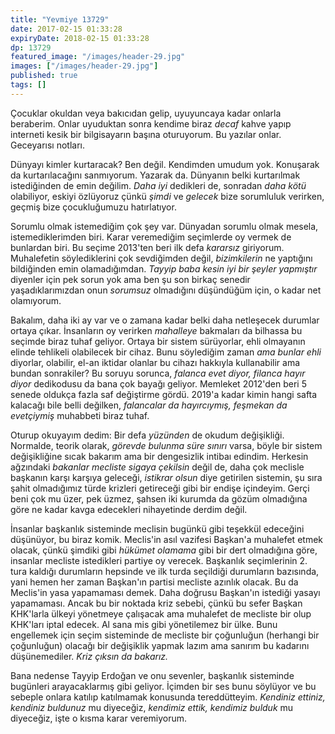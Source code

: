 ```yaml
---
title: "Yevmiye 13729"
date: 2017-02-15 01:33:28
expiryDate: 2018-02-15 01:33:28
dp: 13729
featured_image: "/images/header-29.jpg"
images: ["/images/header-29.jpg"]
published: true
tags: []
---
```




Çocuklar okuldan veya bakıcıdan gelip, uyuyuncaya kadar onlarla beraberim. Onlar
uyuduktan sonra kendime biraz *decaf* kahve yapıp interneti kesik bir
bilgisayarın başına oturuyorum. Bu yazılar onlar. Geceyarısı notları.

Dünyayı kimler kurtaracak? Ben değil. Kendimden umudum yok. Konuşarak da
kurtarılacağını sanmıyorum. Yazarak da. Dünyanın belki kurtarılmak istediğinden
de emin değilim. *Daha iyi* dedikleri de, sonradan *daha kötü* olabiliyor,
eskiyi özlüyoruz çünkü *şimdi* ve *gelecek* bize sorumluluk verirken, geçmiş
bize çocukluğumuzu hatırlatıyor. 

Sorumlu olmak istemediğim çok şey var. Dünyadan sorumlu olmak mesela,
istemediklerimden biri. Karar veremediğim seçimlerde oy vermek de bunlardan
biri. Bu seçime 2013'ten beri ilk defa *kararsız* giriyorum. Muhalefetin
söylediklerini çok sevdiğimden değil, *bizimkilerin* ne yaptığını bildiğinden
emin olamadığımdan. *Tayyip baba kesin iyi bir şeyler yapmıştır* diyenler için
pek sorun yok ama ben şu son birkaç senedir yaşadıklarımızdan onun *sorumsuz*
olmadığını düşündüğüm için, o kadar net olamıyorum. 

Bakalım, daha iki ay var ve o zamana kadar belki daha netleşecek durumlar ortaya
çıkar. İnsanların oy verirken *mahalleye* bakmaları da bilhassa bu seçimde biraz
tuhaf geliyor. Ortaya bir sistem sürüyorlar, ehli olmayanın elinde tehlikeli
olabilecek bir cihaz. Bunu söylediğim zaman *ama bunlar ehli* diyorlar,
olabilir, el-an iktidar olanlar bu cihazı hakkıyla kullanabilir ama bundan
sonrakiler? Bu soruyu sorunca, *falanca evet diyor, filanca hayır diyor*
dedikodusu da bana çok bayağı geliyor. Memleket 2012'den beri 5 senede oldukça
fazla saf değiştirme gördü. 2019'a kadar kimin hangi safta kalacağı bile belli
değilken, *falancalar da hayırcıymış, feşmekan da evetçiymiş* muhabbeti biraz
tuhaf.

Oturup okuyayım dedim: Bir defa *yüzünden* de okudum değişikliği. Normalde,
teorik olarak, *görevde bulunma süre sınırı* varsa, böyle bir sistem
değişikliğine sıcak bakarım ama bir dengesizlik intibaı edindim. Herkesin
ağzındaki *bakanlar mecliste sigaya çekilsin* değil de, daha çok meclisle
başkanın karşı karşıya geleceği, *istikrar olsun* diye getirilen sistemin, şu
sıra şahit olmadığımız türde krizleri getireceği gibi bir endişe
içindeyim. Gerçi beni çok mu üzer, pek üzmez, şahsen iki kurumda da gözüm
olmadığına göre ne kadar kavga edecekleri nihayetinde derdim değil.

İnsanlar başkanlık sisteminde meclisin bugünkü gibi teşekkül edeceğini
düşünüyor, bu biraz komik. Meclis'in asıl vazifesi Başkan'a muhalefet etmek
olacak, çünkü şimdiki gibi *hükümet olamama* gibi bir dert olmadığına göre,
insanlar mecliste istedikleri partiye oy verecek. Başkanlık seçimlerinin 2. tura
kaldığı durumların hepsinde ve ilk turda seçildiği durumların bazısında, yani
hemen her zaman Başkan'ın partisi mecliste azınlık olacak. Bu da Meclis'in yasa
yapamaması demek. Daha doğrusu Başkan'ın istediği yasayı yapamaması. Ancak bu
bir noktada kriz sebebi, çünkü bu sefer Başkan KHK'larla ülkeyi yönetmeye
çalışacak ama muhalefet de mecliste bir olup KHK'ları iptal edecek. Al sana mis
gibi yönetilemez bir ülke. Bunu engellemek için seçim sisteminde de mecliste bir
çoğunluğun (herhangi bir çoğunluğun) olacağı bir değişiklik yapmak lazım ama
sanırım bu kadarını düşünemediler. *Kriz çıksın da bakarız.*

Bana nedense Tayyip Erdoğan ve onu sevenler, başkanlık sisteminde bugünleri
arayacaklarmış gibi geliyor. İçimden bir ses bunu söylüyor ve bu sebeple onlara
katılıp katılmamak konusunda tereddütteyim. *Kendiniz ettiniz, kendiniz
buldunuz* mu diyeceğiz, *kendimiz ettik, kendimiz bulduk* mu diyeceğiz, işte o
kısma karar veremiyorum. 





